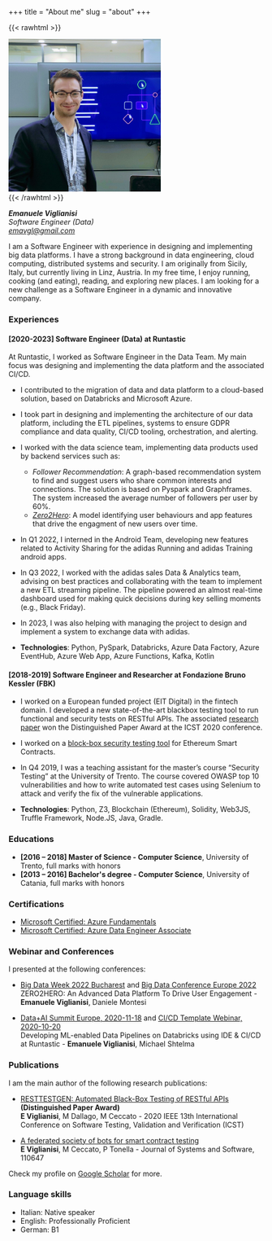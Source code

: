 +++
title = "About me"
slug = "about"
+++

{{< rawhtml >}}
<div style="text-align: left;">
    <img src="/images/avatar.jpg" width="300" />
</div>
{{< /rawhtml >}}  

**_Emanuele Viglianisi_**  
*Software Engineer (Data)*  
*emavgl@gmail.com*   

I am a Software Engineer with experience in designing and implementing big data platforms. I have a strong background in data engineering, cloud computing, distributed systems and security. I am originally from Sicily, Italy, but currently living in Linz, Austria. In my free time, I enjoy running, cooking (and eating), reading, and exploring new places. I am looking for a new challenge as a Software Engineer in a dynamic and innovative company.

### Experiences

#### [2020-2023] Software Engineer (Data) at Runtastic

At Runtastic, I worked as Software Engineer in the Data Team. My main focus was designing and implementing the data platform and the associated CI/CD.

- I contributed to the migration of data and data platform to a cloud-based solution, based on Databricks and Microsoft Azure.
- I took part in designing and implementing the architecture of our data platform, including the ETL pipelines, systems to ensure GDPR compliance and data quality, CI/CD tooling, orchestration, and alerting.
- I worked with the data science team, implementing data products used by backend services such as:
    - *Follower Recommendation*: A graph-based recommendation system to find and suggest users who share common interests and connections. The solution is based on Pyspark and Graphframes. The system increased the average number of followers per user by 60%.
    - [*Zero2Hero*](https://bucharest.bigdataweek.com/session/zero2hero-an-advanced-data-platform-to-drive-user-engagement/): A model identifying user behaviours and app features that drive the engagment of new users over time.
- In Q1 2022, I interned in the Android Team, developing new features related to Activity Sharing for the adidas Running and adidas Training android apps.
- In Q3 2022, I worked with the adidas sales Data & Analytics team, advising on best practices and collaborating with the team to implement a new ETL streaming pipeline. The pipeline powered an almost real-time dashboard used for making quick decisions during key selling moments (e.g., Black Friday).
- In 2023, I was also helping with managing the project to design and implement a system to exchange data with adidas.

- **Technologies**: Python, PySpark, Databricks, Azure Data Factory, Azure EventHub, Azure Web App, Azure Functions, Kafka, Kotlin

####  **[2018-2019] Software Engineer and Researcher at Fondazione Bruno Kessler (FBK)**

- I worked on a European funded project (EIT Digital) in the fintech domain. I developed a new 
state-of-the-art blackbox testing tool to run functional and security tests on RESTful APIs. The 
associated [research paper](https://ieeexplore.ieee.org/abstract/document/9159077/) won the 
Distinguished Paper Award at the ICST 2020 conference.
- I worked on a [block-box security testing tool](https://www.sciencedirect.com/science/article/pii/S0164121220301163) for Ethereum Smart Contracts.  

- In Q4 2019, I was a teaching assistant for the master’s course “Security Testing” at the University of Trento. The course covered OWASP top 10 vulnerabilities and how to write automated test cases using Selenium to attack and verify the fix of the vulnerable applications.

- **Technologies**: Python, Z3, Blockchain (Ethereum), Solidity, Web3JS, Truffle Framework, Node.JS, 
Java, Gradle.

### Educations

- **[2016 – 2018] Master of Science - Computer Science**, University of Trento, full marks with honors
- **[2013 – 2016] Bachelor's degree - Computer Science**, University of Catania, full marks with honors

### Certifications

- [Microsoft Certified: Azure Fundamentals](https://docs.microsoft.com/en-us/learn/certifications/azure-fundamentals/)
- [Microsoft Certified: Azure Data Engineer Associate](https://docs.microsoft.com/en-gb/learn/certifications/azure-data-engineer/)

### Webinar and Conferences

I presented at the following conferences:

- [Big Data Week 2022 Bucharest](https://bucharest.bigdataweek.com/session/zero2hero-an-advanced-data-platform-to-drive-user-engagement/) and [Big Data Conference Europe 2022](https://events.pinetool.ai/2749/#speakers/789010?referrer%5Bpathname%5D=%2Fspeakers&referrer%5Bsearch%5D=&referrer%5Btitle%5D=Speakers)  
ZERO2HERO: An Advanced Data Platform To Drive User Engagement - **Emanuele Viglianisi**, Daniele Montesi

- [Data+AI Summit Europe, 2020-11-18](https://databricks.com/session_eu20/developing-ml-enabled-data-pipelines-on-databricks-using-ide-ci-cd-at-runtastic) and [CI/CD Template Webinar, 2020-10-20](https://databricks.com/p/webinar/developing-ml-enabled-data-pipelines-on-databricks-using-ide-ci-cd)  
Developing ML-enabled Data Pipelines on Databricks using IDE & CI/CD at Runtastic - **Emanuele Viglianisi**, Michael Shtelma

### Publications

I am the main author of the following research publications:

- [RESTTESTGEN: Automated Black-Box Testing of RESTful APIs](https://ieeexplore.ieee.org/abstract/document/9159077/)  **(Distinguished Paper Award)**  
**E Viglianisi**, M Dallago, M Ceccato - 2020 IEEE 13th International Conference on Software Testing, Validation and Verification (ICST)

- [A federated society of bots for smart contract testing](https://www.sciencedirect.com/science/article/pii/S0164121220301163)  
**E Viglianisi**, M Ceccato, P Tonella - Journal of Systems and Software, 110647  

Check my profile on [Google Scholar](https://scholar.google.com/citations?user=jSjoAKEAAAAJ&hl=it) for more.

### Language skills

- Italian: Native speaker
- English: Professionally Proficient
- German: B1
